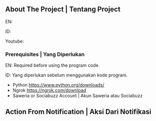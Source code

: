 ## About The Project | Tentang Project
EN: 

ID: 

Youtube: 


### Prerequisites | Yang Diperlukan 

EN: Required before using the program code.

ID: Yang diperlukan sebelum menggunakan kode program.

* Python https://www.python.org/downloads/
* Ngrok https://ngrok.com/download
* Saweria or Sociabuzz Account | Akun Saweria atau Sociabuzz


## Action From Notification | Aksi Dari Notifikasi

